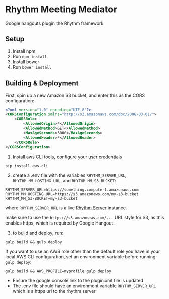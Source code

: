# Rhythm Meeting Mediator

Google hangouts plugin the Rhythm framework

## Setup

1. Install npm
2. Run `npm install`
3. Install bower
4. Run `bower install`

## Building & Deployment

First, spin up a new Amazon S3 bucket, and enter this as the CORS configuration:

``` xml
<?xml version="1.0" encoding="UTF-8"?>
<CORSConfiguration xmlns="http://s3.amazonaws.com/doc/2006-03-01/">
    <CORSRule>
        <AllowedOrigin>*</AllowedOrigin>
        <AllowedMethod>GET</AllowedMethod>
        <MaxAgeSeconds>3000</MaxAgeSeconds>
        <AllowedHeader>*</AllowedHeader>
    </CORSRule>
</CORSConfiguration>

```

1. Install aws CLI tools, configure your user credentials

```
pip install aws-cli
```

2. create a .env file with the variables `RHYTHM_SERVER_URL`, `RHYTHM_MM_HOSTING_URL`, and `RHYTHM_MM_S3_BUCKET`:

```
RHYTHM_SERVER_URL=https://something.compute-1.amazonaws.com
RHYTHM_MM_HOSTING_URL=https://s3.amazonaws.com/my-s3-bucket
RHYTHM_MM_S3-BUCKET=my-s3-bucket
```

where `RHYTHM_SERVER_URL` is a live [Rhythm Server](https://github.com/HumanDynamics/rhythm-server) instance.

make sure to use the `https://s3.amazonaws.com/...` URL style for S3,
as this enables https, which is required by Google Hangout.

3. to build and deploy, run:

```
gulp build && gulp deploy
```

If you want to use an AWS role other than the default role you have in
your local AWS CLI configuration, set an environment variable before
running `gulp deploy`:

```
gulp build && AWS_PROFILE=myprofile gulp deploy
```

- Ensure the google console link to the plugin.xml file is updated
- The .env file should have an environment variable `RHYTHM_SERVER_URL` which is a https url to the rhythm server
